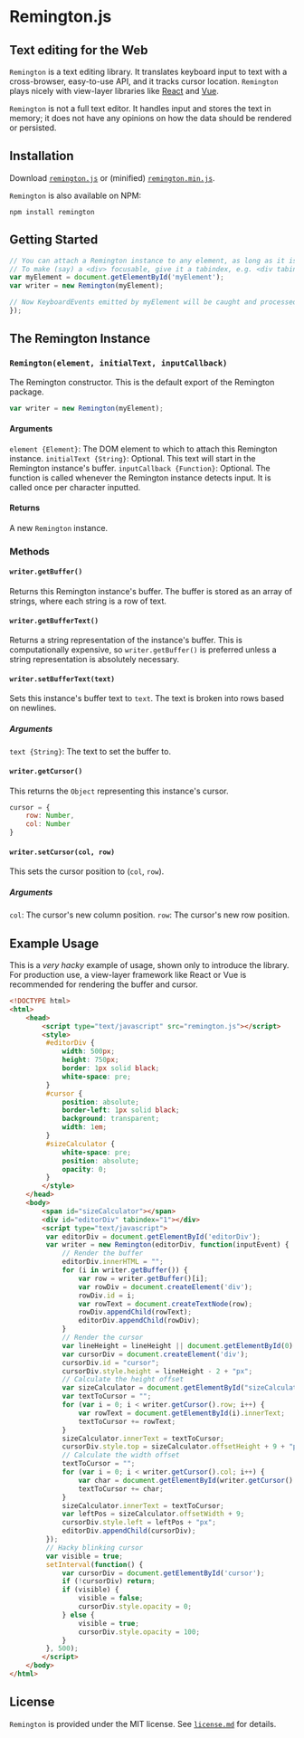 # Remington.js
## Text editing for the Web

`Remington` is a text editing library. It translates keyboard input to text with a cross-browser, easy-to-use API, and it tracks cursor location. `Remington` plays nicely with view-layer libraries like [React](https://reactjs.org) and [Vue](https://vuejs.org).

`Remington` is not a full text editor. It handles input and stores the text in memory; it does not have any opinions on how the data should be rendered or persisted.

## Installation
Download [`remington.js`](https://jdormit.github.io/remington/remington.js) or (minified) [`remington.min.js`](https://jdormit.github.io/remington/remington.min.js).

`Remington` is also available on NPM:

`npm install remington`

## Getting Started
```javascript
// You can attach a Remington instance to any element, as long as it is focusable.
// To make (say) a <div> focusable, give it a tabindex, e.g. <div tabindex="1"></div>
var myElement = document.getElementById('myElement');
var writer = new Remington(myElement);

// Now KeyboardEvents emitted by myElement will be caught and processed by Remington
});
```
## The Remington Instance
### `Remington(element, initialText, inputCallback)`
The Remington constructor. This is the default export of the Remington package.

```javascript
var writer = new Remington(myElement);
```

#### Arguments
`element {Element}`: The DOM element to which to attach this Remington instance.
`initialText {String}`: Optional. This text will start in the Remington instance's buffer.
`inputCallback {Function}`: Optional. The function is called whenever the Remington instance detects input. It is called once per character inputted.

#### Returns
A new `Remington` instance.

### Methods
#### `writer.getBuffer()`
Returns this Remington instance's buffer. The buffer is stored as an array of strings, where each string is a row of text.

#### `writer.getBufferText()`
Returns a string representation of the instance's buffer. This is computationally expensive, so `writer.getBuffer()` is preferred unless a string representation is absolutely necessary.

#### `writer.setBufferText(text)`
Sets this instance's buffer text to `text`. The text is broken into rows based on newlines.

##### Arguments
`text {String}`: The text to set the buffer to.

#### `writer.getCursor()`
This returns the `Object` representing this instance's cursor.
```javascript
cursor = {
    row: Number,
    col: Number
}
```
#### `writer.setCursor(col, row)`
This sets the cursor position to (`col`, `row`).

##### Arguments
`col`: The cursor's new column position.
`row`: The cursor's new row position.

## Example Usage
This is a *very hacky* example of usage, shown only to introduce the library. For production use, a view-layer framework like React or Vue is recommended for rendering the buffer and cursor.

```html
<!DOCTYPE html>
<html>
    <head>
        <script type="text/javascript" src="remington.js"></script>
        <style>
         #editorDiv {
             width: 500px;
             height: 750px;
             border: 1px solid black;
             white-space: pre;
         }
         #cursor {
             position: absolute;
             border-left: 1px solid black;
             background: transparent;
             width: 1em;
         }
         #sizeCalculator {
             white-space: pre;
             position: absolute;
             opacity: 0;
         }
        </style>
    </head>
    <body>
        <span id="sizeCalculator"></span>
        <div id="editorDiv" tabindex="1"></div>
        <script type="text/javascript">
         var editorDiv = document.getElementById('editorDiv');
         var writer = new Remington(editorDiv, function(inputEvent) {
             // Render the buffer
             editorDiv.innerHTML = "";
             for (i in writer.getBuffer()) {
                 var row = writer.getBuffer()[i];
                 var rowDiv = document.createElement('div'); 
                 rowDiv.id = i;
                 var rowText = document.createTextNode(row);
                 rowDiv.appendChild(rowText);
                 editorDiv.appendChild(rowDiv);
             }
             // Render the cursor
             var lineHeight = lineHeight || document.getElementById(0).offsetHeight;
             var cursorDiv = document.createElement('div');
             cursorDiv.id = "cursor";
             cursorDiv.style.height = lineHeight - 2 + "px";
             // Calculate the height offset
             var sizeCalculator = document.getElementById("sizeCalculator");
             var textToCursor = "";
             for (var i = 0; i < writer.getCursor().row; i++) {
                 var rowText = document.getElementById(i).innerText;
                 textToCursor += rowText;
             }
             sizeCalculator.innerText = textToCursor;
             cursorDiv.style.top = sizeCalculator.offsetHeight + 9 + "px";
             // Calculate the width offset
             textToCursor = "";
             for (var i = 0; i < writer.getCursor().col; i++) {
                 var char = document.getElementById(writer.getCursor().row).innerText[i];
                 textToCursor += char;
             }
             sizeCalculator.innerText = textToCursor;
             var leftPos = sizeCalculator.offsetWidth + 9;
             cursorDiv.style.left = leftPos + "px";
             editorDiv.appendChild(cursorDiv);
         });
         // Hacky blinking cursor
         var visible = true;
         setInterval(function() {
             var cursorDiv = document.getElementById('cursor');
             if (!cursorDiv) return;
             if (visible) {
                 visible = false;
                 cursorDiv.style.opacity = 0;
             } else {
                 visible = true;
                 cursorDiv.style.opacity = 100;
             }
         }, 500);
        </script>
    </body>
</html>
```

## License
`Remington` is provided under the MIT license. See [`license.md`](./license.md) for details.
